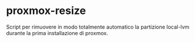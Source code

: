 # proxmox-resize
Script per rimuovere in modo totalmente automatico la partizione local-lvm durante la prima installazione di proxmox.
